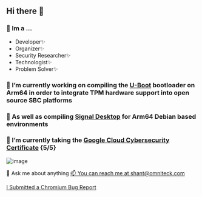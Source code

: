 ## Hi there 👋

### 🌱 Im a ...
 - Developer✨
 - Organizer✨
 - Security Researcher✨
 - Technologist✨
 - Problem Solver✨

### 🔭 I’m currently working on compiling the [U-Boot](https://github.com/0mniteck/u-boot) bootloader on Arm64 in order to integrate TPM hardware support into open source SBC platforms

### 🔭 As well as compiling [Signal Desktop](https://github.com/0mniteck/Signal-Desktop-Mobian) for Arm64 Debian based environments

### 🔭 I’m currently taking the [Google Cloud Cybersecurity Certificate](https://www.cloudskillsboost.google/public_profiles/a51ad318-156e-427d-8aeb-1ba496705f68) {5/5}
![image](https://github.com/user-attachments/assets/dbbbf585-af99-4556-8184-32805c8bde2b)



💬 Ask me about anything
[📫 You can reach me at shant@omniteck.com](shant@omniteck.com)


[I Submitted a Chromium Bug Report](https://issues.chromium.org/issues/328765306)

<!--
**0mniteck/0mniteck** is a ✨ _special_ ✨ repository because its `README.md` (this file) appears on your GitHub profile.

Here are some ideas to get you started:

- 
- 👯 I’m looking to collaborate on ...
- 🤔 I’m looking for help with ...
- : ...
- 😄 Pronouns: ...
- ⚡ Fun fact: ...
-->
